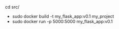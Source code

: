 cd src/
- sudo docker build -t my_flask_app:v0.1 my_project
- sudo docker run -p 5000:5000 my_flask_app:v0.1
